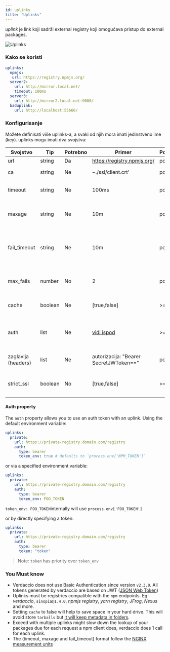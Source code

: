```yaml
---
id: uplinks
title: "Uplinks"
---
```

*uplink* je link koji sadrži external registry koji omogućava pristup do external packages.

![Uplinks](/img/uplinks.png)

### Kako se koristi

```yaml
uplinks:
  npmjs:
   url: https://registry.npmjs.org/
  server2:
    url: http://mirror.local.net/
    timeout: 100ms
  server3:
    url: http://mirror2.local.net:9000/
  baduplink:
    url: http://localhost:55666/
```

### Konfigurisanje

Možete definisati više uplinks-a, a svaki od njih mora imati jedinstveno ime (key). uplinks mogu imati dva svojstva:

| Svojstvo            | Tip     | Potrebno | Primer                                 | Podrška | Opis                                                                                                                               | Podrazumevano     |
| ------------------- | ------- | -------- | -------------------------------------- | ------- | ---------------------------------------------------------------------------------------------------------------------------------- | ----------------- |
| url                 | string  | Da       | https://registry.npmjs.org/            | potpuna | Url registry-a                                                                                                                     | npmjs             |
| ca                  | string  | Ne       | ~./ssl/client.crt'                     | potpuna | Put to SSL certifikata                                                                                                             | Nema ništa zadato |
| timeout             | string  | Ne       | 100ms                                  | potpuna | podesite novi timeout za request                                                                                                   | 30s               |
| maxage              | string  | Ne       | 10m                                    | potpuna | limitira maksimalni broj neuspelih zahteva                                                                                         | 2m                |
| fail_timeout        | string  | Ne       | 10m                                    | potpuna | definiše maksimalno vreme nakon kojeg zahtev postaje neuspešan                                                                     | 5m                |
| max_fails           | number  | No       | 2                                      | potpuna | limitira maksimalni broj neuspelih zahteva                                                                                         | 2                 |
| cache               | boolean | Ne       | [true,false]                           | >= 2.1  | keširanje svih tarballs iz storage-a                                                                                               | true              |
| auth                | list    | Ne       | [vidi ispod](uplinks.md#auth-property) | >= 2.5  | dodeljuje zaglavlje 'Authorization' [više informacija](http://blog.npmjs.org/post/118393368555/deploying-with-npm-private-modules) | onemogućeno       |
| zaglavlja (headers) | list    | Ne       | autorizacija: "Bearer SecretJWToken==" | potpuna | list of custom headers for the uplink                                                                                              | disabled          |
| strict_ssl          | boolean | No       | [true,false]                           | >= 3.0  | If true, requires SSL certificates be valid.                                                                                       | true              |

#### Auth property

The `auth` property allows you to use an auth token with an uplink. Using the default environment variable:

```yaml
uplinks:
  private:
    url: https://private-registry.domain.com/registry
    auth:
      type: bearer
      token_env: true # defaults to `process.env['NPM_TOKEN']`   
```

or via a specified environment variable:

```yaml
uplinks:
  private:
    url: https://private-registry.domain.com/registry
    auth:
      type: bearer
      token_env: FOO_TOKEN
```

`token_env: FOO_TOKEN`internally will use `process.env['FOO_TOKEN']`

or by directly specifying a token:

```yaml
uplinks:
  private:
    url: https://private-registry.domain.com/registry
    auth:
      type: bearer
      token: "token"
```

> Note: `token` has priority over `token_env`

### You Must know

* Verdaccio does not use Basic Authentication since version `v2.3.0`. All tokens generated by verdaccio are based on JWT ([JSON Web Token](https://jwt.io/))
* Uplinks must be registries compatible with the `npm` endpoints. Eg: *verdaccio*, `sinopia@1.4.0`, *npmjs registry*, *yarn registry*, *JFrog*, *Nexus* and more.
* Setting `cache` to false will help to save space in your hard drive. This will avoid store `tarballs` but [it will keep metadata in folders](https://github.com/verdaccio/verdaccio/issues/391).
* Exceed with multiple uplinks might slow down the lookup of your packages due for each request a npm client does, verdaccio does 1 call for each uplink.
* The (timeout, maxage and fail_timeout) format follow the [NGINX measurement units](http://nginx.org/en/docs/syntax.html)